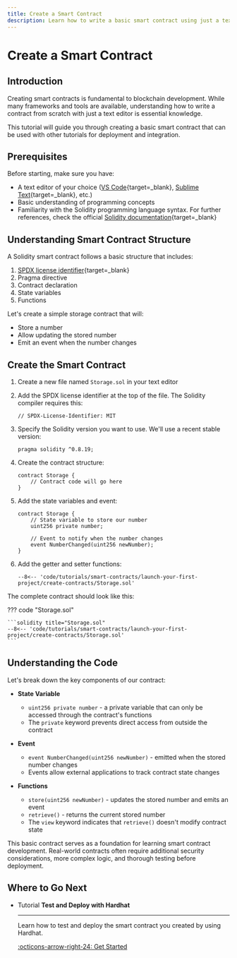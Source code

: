 ```yaml
---
title: Create a Smart Contract
description: Learn how to write a basic smart contract using just a text editor. This guide covers creating and preparing a contract for deployment on Asset Hub.
---
```


# Create a Smart Contract

## Introduction

Creating smart contracts is fundamental to blockchain development. While many frameworks and tools are available, understanding how to write a contract from scratch with just a text editor is essential knowledge.

This tutorial will guide you through creating a basic smart contract that can be used with other tutorials for deployment and integration.

## Prerequisites

Before starting, make sure you have:

- A text editor of your choice ([VS Code](https://code.visualstudio.com/){target=\_blank}, [Sublime Text](https://www.sublimetext.com/){target=\_blank}, etc.)
- Basic understanding of programming concepts
- Familiarity with the Solidity programming language syntax. For further references, check the official [Solidity documentation](https://docs.soliditylang.org/en/latest/){target=\_blank}

## Understanding Smart Contract Structure

A Solidity smart contract follows a basic structure that includes:

1. [SPDX license identifier](https://docs.soliditylang.org/en/v0.6.8/layout-of-source-files.html){target=\_blank}
2. Pragma directive
3. Contract declaration
4. State variables
5. Functions

Let's create a simple storage contract that will:

- Store a number
- Allow updating the stored number
- Emit an event when the number changes

## Create the Smart Contract

1. Create a new file named `Storage.sol` in your text editor

2. Add the SPDX license identifier at the top of the file. The Solidity compiler requires this:

    ```solidity
    // SPDX-License-Identifier: MIT
    ```

3. Specify the Solidity version you want to use. We'll use a recent stable version:

    ```solidity
    pragma solidity ^0.8.19;
    ```

4. Create the contract structure:

    ```solidity
    contract Storage {
        // Contract code will go here
    }
    ```

5. Add the state variables and event:

    ```solidity
    contract Storage {
        // State variable to store our number
        uint256 private number;
        
        // Event to notify when the number changes
        event NumberChanged(uint256 newNumber);
    }
    ```

6. Add the getter and setter functions:

    ```solidity
    --8<-- 'code/tutorials/smart-contracts/launch-your-first-project/create-contracts/Storage.sol'
    ```

The complete contract should look like this:

??? code "Storage.sol"

    ```solidity title="Storage.sol"
    --8<-- 'code/tutorials/smart-contracts/launch-your-first-project/create-contracts/Storage.sol'
    ```

## Understanding the Code

Let's break down the key components of our contract:

- **State Variable**

    - `uint256 private number` - a private variable that can only be accessed through the contract's functions
    - The `private` keyword prevents direct access from outside the contract

- **Event**

    - `event NumberChanged(uint256 newNumber)` - emitted when the stored number changes
    - Events allow external applications to track contract state changes

- **Functions**

    - `store(uint256 newNumber)` - updates the stored number and emits an event
    - `retrieve()` - returns the current stored number
    - The `view` keyword indicates that `retrieve()` doesn't modify contract state


This basic contract serves as a foundation for learning smart contract development. Real-world contracts often require additional security considerations, more complex logic, and thorough testing before deployment.

## Where to Go Next


<div class="grid cards" markdown>

-   <span class="badge tutorial">Tutorial</span> __Test and Deploy with Hardhat__

    ---

    Learn how to test and deploy the smart contract you created by using Hardhat.

    [:octicons-arrow-right-24: Get Started](/tutorials/smart-contracts/launch-your-first-project/test-and-deploy-with-hardhat/)

</div>